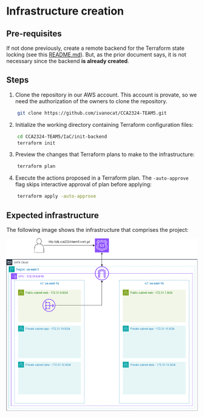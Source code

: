 # Infrastructure creation
## Pre-requisites
If not done previously, create a remote backend for the Terraform state locking (see this [README.md](./init-backend/README.md)). But, as the prior document says, it is not necessary since the backend **is already created**.

## Steps

1. Clone the repository in our AWS account. This account is provate, so we need the authorization of the owners to clone the repository. 

```bash
    git clone https://github.com/ivanocat/CCA2324-TEAM5.git
```

2. Initialize the working directory containing Terraform configuration files:

```bash
    cd CCA2324-TEAM5/IaC/init-backend
    terraform init
```

3. Preview the changes that Terraform plans to make to the infrastructure:

```bash
    terraform plan
```

4. Execute the actions proposed in a Terraform plan. The `-auto-approve` flag skips interactive approval of plan before applying:

```bash
    terraform apply -auto-approve
```


## Expected infrastructure
The following image shows the infrastructure that comprises the project:

![Infrastructure of the project](../images/Infrastructure.drawio.png "Infrastructure of the project")
